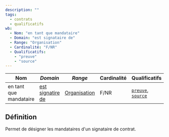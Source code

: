 ```yaml
---
description: ""
tags:
  - contrats
  - qualificatifs
wb:
  - Nom: "en tant que mandataire"
  - Domain: "est signataire de"
  - Range: "Organisation"
  - Cardinalité: "F/NR"
  - Qualificatifs:
    - "preuve"
    - "source"
---
```


<OntologyTable frontMatter={frontMatter}/>

| **Nom**                | ***Domain***                                 | ***Range***                                             | **Cardinalité** | **Qualificatifs**                            |
| ---------------------- | -------------------------------------------- | ------------------------------------------------------- | --------------- | -------------------------------------------- |
| en tant que mandataire | [est signatire de](est%20signataire%20de.md) | [Organisation](../Classes/Organisation/Organisation.md) | F/NR            | [`preuve`](preuve.md), [`source`](source.md) |

## Définition

Permet de désigner les mandataires d'un signataire de contrat.
